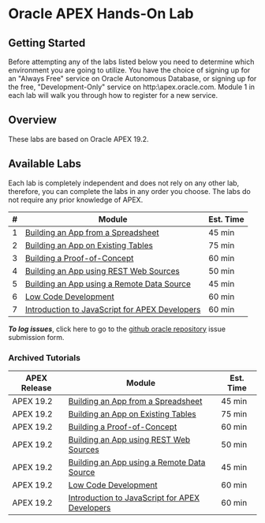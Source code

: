 # Oracle APEX Hands-On Lab

## Getting Started

Before attempting any of the labs listed below you need to determine which environment you are going to utilize. You have the choice of signing up for an "Always Free" service on Oracle Autonomous Database, or signing up for the free, "Development-Only" service on http:\\apex.oracle.com. Module 1 in each lab will walk you through how to register for a new service.

## Overview

These labs are based on Oracle APEX 19.2.

## Available Labs
Each lab is completely independent and does not rely on any other lab, therefore, you can complete the labs in any order you choose. The labs do not require any prior knowledge of APEX. 

| # | Module | Est. Time |
| --- | --- | --- |
| 1 | [Building an App from a Spreadsheet](./spreadsheet) | 45 min |
| 2 | [Building an App on Existing Tables](./existing-tables) | 75 min |
| 3 | [Building a Proof-of-Concept](./proof-of-concept) | 60 min |
| 4 | [Building an App using REST Web Sources](./rest-web-source) | 50 min |
| 5 | [Building an App using a Remote Data Source](./remote-data-source) | 45 min |
| 6 | [Low Code Development](./low-code-development) | 60 min |
| 7 | [Introduction to JavaScript for APEX Developers](./intro-to-javascript) | 60 min |


***To log issues***, click here to go to the [github oracle repository](https://github.com/oracle/learning-library/issues/new) issue submission form.


### Archived Tutorials
| APEX Release | Module | Est. Time |
| --- | --- | --- |
| APEX 19.2 | [Building an App from a Spreadsheet](./apex-192/spreadsheet) | 45 min |
| APEX 19.2 | [Building an App on Existing Tables](./apex-192/existing-tables) | 75 min |
| APEX 19.2 | [Building a Proof-of-Concept](./apex-192/proof-of-concept) | 60 min |
| APEX 19.2 | [Building an App using REST Web Sources](./apex-192/rest-web-source) | 50 min |
| APEX 19.2 | [Building an App using a Remote Data Source](./apex-192/remote-data-source) | 45 min |
| APEX 19.2 | [Low Code Development](./apex-192/low-code-development) | 60 min |
| APEX 19.2 | [Introduction to JavaScript for APEX Developers](./apex-192/intro-to-javascript) | 60 min |

